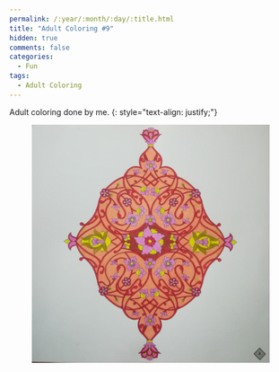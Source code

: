 ```yaml
---
permalink: /:year/:month/:day/:title.html
title: "Adult Coloring #9"
hidden: true
comments: false
categories:
  - Fun
tags:
  - Adult Coloring
---
```


Adult coloring done by me.
{: style="text-align: justify;"}
<br>

<figure>
    <a href="/assets/fun/2018/10/26/IMG_20181026_011302.jpg"><img src="/assets/fun/2018/10/26/IMG_20181026_011302.jpg"></a>
</figure>
